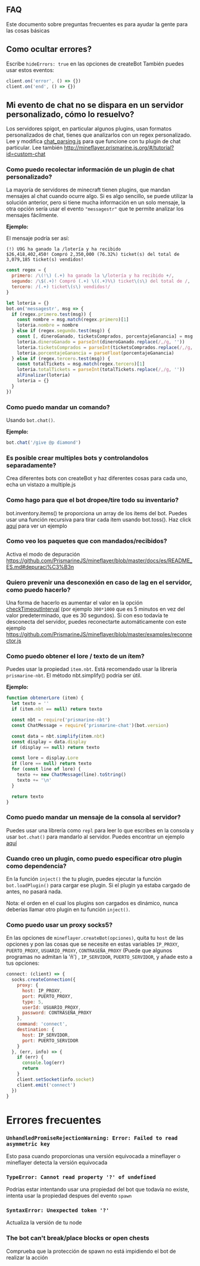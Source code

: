 ## FAQ

Este documento sobre preguntas frecuentes es para ayudar la gente para las cosas básicas

## Como ocultar errores?

Escribe `hideErrors: true` en las opciones de createBot
También puedes usar estos eventos:

```js
client.on('error', () => {})
client.on('end', () => {})
```

## Mi evento de chat no se dispara en un servidor personalizado, cómo lo resuelvo?

Los servidores spigot, en particular algunos plugins, usan formatos personalizados de chat, tienes que analizarlos con un regex personalizado.
Lee y modifica [chat_parsing.js](https://github.com/PrismarineJS/mineflayer/blob/master/examples/chat_parsing.js) para que funcione con tu plugin de chat particular. Lee también http://mineflayer.prismarine.js.org/#/tutorial?id=custom-chat

### Como puedo recolectar información de un plugin de chat personalizado?

La mayoría de servidores de minecraft tienen plugins, que mandan mensajes al chat cuando ocurre algo. Si es algo sencillo, se puede utilizar la solución anterior, pero si tiene mucha información en un solo mensaje, la otra opción sería usar el evento `"messagestr"` que te permite analizar los mensajes fácilmente.

**Ejemplo:**

El mensaje podría ser así:
```
(!) U9G ha ganado la /lotería y ha recibido
$26,418,402,450! Compró 2,350,000 (76.32%) ticket(s) del total de
3,079,185 ticket(s) vendidos!
```
```js
const regex = {
  primero: /\(!\) (.+) ha ganado la \/lotería y ha recibido +/,
  segundo: /\$(.+)! Compró (.+) \((.+)%\) ticket\(s\) del total de /,
  tercero: /(.+) ticket\(s\) vendidos!/
}

let loteria = {}
bot.on('messagestr', msg => {
  if (regex.primero.test(msg)) {
    const nombre = msg.match(regex.primero)[1]
    loteria.nombre = nombre
  } else if (regex.segundo.test(msg)) {
    const [, dineroGanado, ticketsComprados, porcentajeGanancia] = msg.match(regex.segundo)
    loteria.dineroGanado = parseInt(dineroGanado.replace(/,/g, ''))
    loteria.ticketsComprados = parseInt(ticketsComprados.replace(/,/g, ''))
    loteria.porcentajeGanancia = parseFloat(porcentajeGanancia)
  } else if (regex.tercero.test(msg)) {
    const totalTickets = msg.match(regex.tercero)[1]
    loteria.totalTickets = parseInt(totalTickets.replace(/,/g, ''))
    alFinalizar(loteria)
    loteria = {}
  }
})
```

### Como puedo mandar un comando?

Usando `bot.chat()`.

**Ejemplo:**
```js
bot.chat('/give @p diamond')
```

### Es posible crear multiples bots y controlandolos separadamente?

Crea diferentes bots con createBot y haz diferentes cosas para cada uno, echa un vistazo a multiple.js

### Como hago para que el bot dropee/tire todo su inventario?

bot.inventory.items() te proporciona un array de los ítems del bot. Puedes usar una función recursiva para tirar cada ítem usando bot.toss(). Haz click [aquí](https://gist.github.com/dada513/3d88f772be4224b40f9e5d1787bd63e9) para ver un ejemplo

### Como veo los paquetes que con mandados/recibidos?

Activa el modo de depuración https://github.com/PrismarineJS/mineflayer/blob/master/docs/es/README_ES.md#depuraci%C3%B3n

### Quiero prevenir una desconexión en caso de lag en el servidor, como puedo hacerlo?

Una forma de hacerlo es aumentar el valor en la opción [checkTimeoutInterval](https://github.com/PrismarineJS/node-minecraft-protocol/blob/master/docs/API.md#mccreateclientoptions) (por ejemplo `300*1000` que es 5 minutos en vez del valor predeterminado, que es 30 segundos). Si con eso todavía te desconecta del servidor, puedes reconectarte automáticamente con este ejemplo https://github.com/PrismarineJS/mineflayer/blob/master/examples/reconnector.js

### Como puedo obtener el lore / texto de un ítem?

Puedes usar la propiedad `item.nbt`. Está recomendado usar la librería `prismarine-nbt`. El método nbt.simplify() podría ser útil.

**Ejemplo:**
```js
function obtenerLore (item) {
  let texto = ''
  if (item.nbt == null) return texto

  const nbt = require('prismarine-nbt')
  const ChatMessage = require('prismarine-chat')(bot.version)

  const data = nbt.simplify(item.nbt)
  const display = data.display
  if (display == null) return texto

  const lore = display.Lore
  if (lore == null) return texto
  for (const line of lore) {
    texto += new ChatMessage(line).toString()
    texto += '\n'
  }

  return texto
}
```

### Como puedo mandar un mensaje de la consola al servidor?

Puedes usar una librería como `repl` para leer lo que escribes en la consola y usar `bot.chat()` para mandarlo al servidor. Puedes encontrar un ejemplo [aquí](https://github.com/PrismarineJS/mineflayer/blob/master/examples/repl.js)

### Cuando creo un plugin, como puedo especificar otro plugin como dependencia?

En la función `inject()` the tu plugin, puedes ejecutar la función `bot.loadPlugin()` para cargar ese plugin. Si el plugin ya estaba cargado de antes, no pasará nada.

Nota: el orden en el cual los plugins son cargados es dinámico, nunca deberías llamar otro plugin en tu función `inject()`.

### Como puedo usar un proxy socks5?

En las opciones de `mineflayer.createBot(opciones)`, quita tu `host` de las opciones y pon las cosas que se necesite en estas variables `IP_PROXY`, `PUERTO_PROXY`, `USUARIO_PROXY`, `CONTRASEÑA_PROXY` (Puede que algunos programas no admitan la 'ñ') , `IP_SERVIDOR`, `PUERTO_SERVIDOR`, y añade esto a tus opciones:
```js
connect: (client) => {
  socks.createConnection({
    proxy: {
      host: IP_PROXY,
      port: PUERTO_PROXY,
      type: 5,
      userId: USUARIO_PROXY,
      password: CONTRASEÑA_PROXY
    },
    command: 'connect',
    destination: {
      host: IP_SERVIDOR,
      port: PUERTO_SERVIDOR
    }
  }, (err, info) => {
    if (err) {
      console.log(err)
      return
    }
    client.setSocket(info.socket)
    client.emit('connect')
  })
}
```

# Errores frecuentes

### `UnhandledPromiseRejectionWarning: Error: Failed to read asymmetric key`

Esto pasa cuando proporcionas una versión equivocada a mineflayer o mineflayer detecta la versión equivocada

### `TypeError: Cannot read property '?' of undefined`

Podrías estar intentando usar una propiedad del bot que todavía no existe, intenta usar la propiedad despues del evento `spawn`

### `SyntaxError: Unexpected token '?'`

Actualiza la versión de tu node

### The bot can't break/place blocks or open chests

Comprueba que la protección de spawn no está impidiendo el bot de realizar la acción
